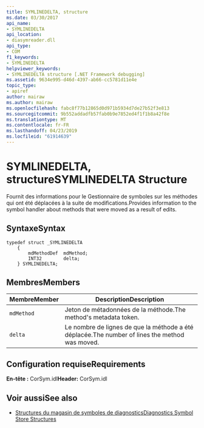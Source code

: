 ```yaml
---
title: SYMLINEDELTA, structure
ms.date: 03/30/2017
api_name:
- SYMLINEDELTA
api_location:
- diasymreader.dll
api_type:
- COM
f1_keywords:
- SYMLINEDELTA
helpviewer_keywords:
- SYMLINEDELTA structure [.NET Framework debugging]
ms.assetid: 9634e995-d46d-4397-ab66-cc5781d11e4e
topic_type:
- apiref
author: mairaw
ms.author: mairaw
ms.openlocfilehash: fabc8f77b12865d0d971b5934d7de27b52f3e813
ms.sourcegitcommit: 9b552addadfb57fab0b9e7852ed4f1f1b8a42f8e
ms.translationtype: MT
ms.contentlocale: fr-FR
ms.lasthandoff: 04/23/2019
ms.locfileid: "61914639"
---
```

# <a name="symlinedelta-structure"></a><span data-ttu-id="e7ab2-102">SYMLINEDELTA, structure</span><span class="sxs-lookup"><span data-stu-id="e7ab2-102">SYMLINEDELTA Structure</span></span>
<span data-ttu-id="e7ab2-103">Fournit des informations pour le Gestionnaire de symboles sur les méthodes qui ont été déplacées à la suite de modifications.</span><span class="sxs-lookup"><span data-stu-id="e7ab2-103">Provides information to the symbol handler about methods that were moved as a result of edits.</span></span>  
  
## <a name="syntax"></a><span data-ttu-id="e7ab2-104">Syntaxe</span><span class="sxs-lookup"><span data-stu-id="e7ab2-104">Syntax</span></span>  
  
```  
typedef struct _SYMLINEDELTA  
    {  
        mdMethodDef  mdMethod;  
        INT32        delta;  
    } SYMLINEDELTA;  
```  
  
## <a name="members"></a><span data-ttu-id="e7ab2-105">Membres</span><span class="sxs-lookup"><span data-stu-id="e7ab2-105">Members</span></span>  
  
|<span data-ttu-id="e7ab2-106">Membre</span><span class="sxs-lookup"><span data-stu-id="e7ab2-106">Member</span></span>|<span data-ttu-id="e7ab2-107">Description</span><span class="sxs-lookup"><span data-stu-id="e7ab2-107">Description</span></span>|  
|------------|-----------------|  
|`mdMethod`|<span data-ttu-id="e7ab2-108">Jeton de métadonnées de la méthode.</span><span class="sxs-lookup"><span data-stu-id="e7ab2-108">The method's metadata token.</span></span>|  
|`delta`|<span data-ttu-id="e7ab2-109">Le nombre de lignes de que la méthode a été déplacée.</span><span class="sxs-lookup"><span data-stu-id="e7ab2-109">The number of lines the method was moved.</span></span>|  
  
## <a name="requirements"></a><span data-ttu-id="e7ab2-110">Configuration requise</span><span class="sxs-lookup"><span data-stu-id="e7ab2-110">Requirements</span></span>  
 <span data-ttu-id="e7ab2-111">**En-tête :** CorSym.idl</span><span class="sxs-lookup"><span data-stu-id="e7ab2-111">**Header:** CorSym.idl</span></span>  
  
## <a name="see-also"></a><span data-ttu-id="e7ab2-112">Voir aussi</span><span class="sxs-lookup"><span data-stu-id="e7ab2-112">See also</span></span>

- [<span data-ttu-id="e7ab2-113">Structures du magasin de symboles de diagnostics</span><span class="sxs-lookup"><span data-stu-id="e7ab2-113">Diagnostics Symbol Store Structures</span></span>](../../../../docs/framework/unmanaged-api/diagnostics/diagnostics-symbol-store-structures.md)
